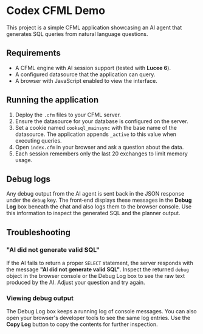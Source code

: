 # Codex CFML Demo

This project is a simple CFML application showcasing an AI agent that generates SQL queries from natural language questions.

## Requirements

- A CFML engine with AI session support (tested with **Lucee 6**).
- A configured datasource that the application can query.
- A browser with JavaScript enabled to view the interface.

## Running the application

1. Deploy the `.cfm` files to your CFML server.
2. Ensure the datasource for your database is configured on the server.
3. Set a cookie named `cooksql_mainsync` with the base name of the datasource. The application appends `_active` to this value when executing queries.
4. Open `index.cfm` in your browser and ask a question about the data.
5. Each session remembers only the last 20 exchanges to limit memory usage.

## Debug logs

Any debug output from the AI agent is sent back in the JSON response under the `debug` key. The front‑end displays these messages in the **Debug Log** box beneath the chat and also logs them to the browser console. Use this information to inspect the generated SQL and the planner output.

## Troubleshooting

### "AI did not generate valid SQL"

If the AI fails to return a proper `SELECT` statement, the server responds with the message **"AI did not generate valid SQL"**. Inspect the returned `debug` object in the browser console or the Debug Log box to see the raw text produced by the AI. Adjust your question and try again.

### Viewing debug output

The Debug Log box keeps a running log of console messages. You can also open your browser's developer tools to see the same log entries. Use the **Copy Log** button to copy the contents for further inspection.
